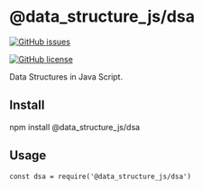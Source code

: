 # @data_structure_js/dsa

[![GitHub issues](https://img.shields.io/github/issues/rashmi123456789/data_structure_js)](https://github.com/rashmi123456789/data_structure_js/issues)

[![GitHub license](https://img.shields.io/github/license/rashmi123456789/data_structure_js)](https://github.com/rashmi123456789/data_structure_js/blob/master/LICENSE)

Data Structures in Java Script.

<h2>Install</h2>
npm install @data_structure_js/dsa

<h2>Usage</h2>

<code>const dsa = require('@data_structure_js/dsa')</code>
